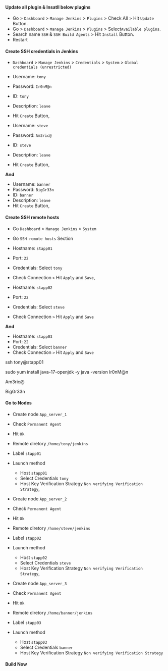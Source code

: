 #### Update all plugin & Insatll below plugins

- Go > `Dashboard` > `Manage Jenkins` > `Plugins` > Check All > Hit `Update` Button.
- Go > `Dashboard` > `Manage Jenkins` > `Plugins` > Select`Available plugins`.
- Search name `SSH` & `SSH Build Agents` > Hit `Install` Button.
- Restart

#### Create SSH credentials in Jenkins

- `Dashboard` > `Manage Jenkins` > `Credentials` > `System` > `Global credentials (unrestricted)`
- Username: `tony`
- Password: `Ir0nM@n`
- ID: `tony`
- Description: `leave`
- Hit `Create` Button,

- Username: `steve`
- Password: `Am3ric@`
- ID: `steve`
- Description: `leave`
- Hit `Create` Button,

**And**

- Username: `banner`
- Password: `BigGr33n`
- ID: `banner`
- Description: `leave`
- Hit `Create` Button,

#### Create SSH remote hosts

- Go `Dashboard` > `Manage Jenkins` > `System`
- Go `SSH remote hosts` Section
- Hostname: `stapp01`
- Port: `22`
- Credentials: Select `tony`
- Check Connection `>` Hit `Apply` and `Save`,

- Hostname: `stapp02`
- Port: `22`
- Credentials: Select `steve`
- Check Connection `>` Hit `Apply` and `Save`

**And**

- Hostname: `stapp03`
- Port: `22`
- Credentials: Select `banner`
- Check Connection `>` Hit `Apply` and `Save`



ssh tony@stapp01

sudo yum install java-17-openjdk -y
java -version
Ir0nM@n

Am3ric@

BigGr33n



#### Go to Nodes

- Create node `App_server_1`
- Check `Permanent Agent`
- Hit `Ok`
- Remote diretory `/home/tony/jenkins`
- Label `stapp01`
- Launch method
  - Host `stapp01`
  - Select Credentials `tony`
  - Host Key Verification Strategy `Non verifying Verification Strategy`,

- Create node `App_server_2`
- Check `Permanent Agent`
- Hit `Ok`
- Remote diretory `/home/steve/jenkins`
- Label `stapp02`
- Launch method
  - Host `stapp02`
  - Select Credentials `steve`
  - Host Key Verification Strategy `Non verifying Verification Strategy`,

- Create node `App_server_3`
- Check `Permanent Agent`
- Hit `Ok`
- Remote diretory `/home/banner/jenkins`
- Label `stapp03`
- Launch method
  - Host `stapp03`
  - Select Credentials `banner`
  - Host Key Verification Strategy `Non verifying Verification Strategy`

#### Build Now
